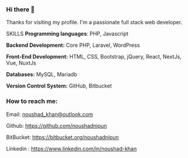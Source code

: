 ### Hi there 👋

<!--
**noushadnipun/noushadnipun** is a ✨ _special_ ✨ repository because its `README.md` (this file) appears on your GitHub profile.

Here are some ideas to get you started:

- 🔭 I’m currently working on ...
- 🌱 I’m currently learning ...
- 👯 I’m looking to collaborate on ...
- 🤔 I’m looking for help with ...
- 💬 Ask me about ...
- 📫 How to reach me: ...
- 😄 Pronouns: ...
- ⚡ Fun fact: ...
-->
Thanks for visiting my profile. 
I'm a passionate full stack web developer.


SKILLS
**Programming languages**: PHP, Javascript

**Backend Development:** Core PHP, Laravel, WordPress

**Front-End Development:** HTML, CSS, Bootstrap, jQuery, React, NextJs, Vue, NuxtJs 

**Databases:** MySQL, Mariadb

**Version Control System:** GitHub, Bitbucket


### How to reach me:
Email: noushad_khan@outlook.com

Github: https://github.com/noushadnipun

BitBucket: https://bitbucket.org/noushadnipun

Linkedin : https://www.linkedin.com/in/noushad-khan
<!--
Linkedin: https://bd.linkedin.com/in/noushadnipun
-->

